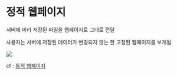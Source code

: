 # 정적 웹페이지
서버에 미리 저장된 파일을 웹페이지로 그대로 전달

사용자는 서버에 저장된 데이터가 변경되지 않는 한 고정된 웹페이지를 보게됨

![](https://i.imgur.com/lWs3RKh.png)

cf : [동적 웹페이지](Dynamic_Web_Page)
